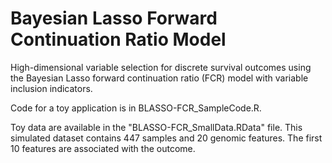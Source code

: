 # Bayesian Lasso Forward Continuation Ratio Model

High-dimensional variable selection for discrete survival outcomes using the Bayesian Lasso forward continuation ratio (FCR) 
model with variable inclusion indicators.

Code for a toy application is in BLASSO-FCR_SampleCode.R.

Toy data are available in the "BLASSO-FCR_SmallData.RData" file. This simulated dataset contains 447 samples and 20 genomic features. 
The first 10 features are associated with the outcome. 
